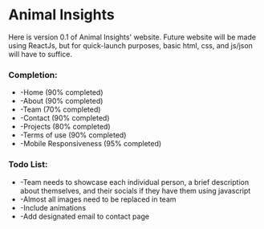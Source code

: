# Animal Insights

Here is version 0.1 of Animal Insights' website. Future website will be made using ReactJs, but for quick-launch purposes, basic html, css, and js/json will have to suffice.

### Completion:

- \-Home (90% completed)
- \-About (90% completed)
- \-Team (70% completed)
- \-Contact (90% completed)
- \-Projects (80% completed)
- \-Terms of use (90% completed)
- \-Mobile Responsiveness (95% completed)

### Todo List:

- \-Team needs to showcase each individual person, a brief description about themselves, and their socials if they have them using javascript
- \-Almost all images need to be replaced in team
- \-Include animations
- \-Add designated email to contact page
